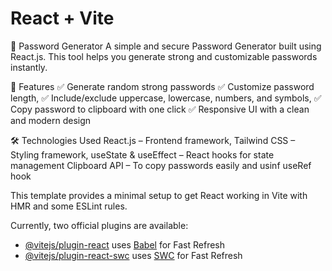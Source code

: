 # React + Vite

🔑 Password Generator
A simple and secure Password Generator built using React.js. This tool helps you generate strong and customizable passwords instantly.

🚀 Features
✅ Generate random strong passwords
✅ Customize password length,
✅ Include/exclude uppercase, lowercase, numbers, and symbols,
✅ Copy password to clipboard with one click
✅ Responsive UI with a clean and modern design

🛠️ Technologies Used
React.js – Frontend framework,
Tailwind CSS – Styling framework,
useState & useEffect – React hooks for state management
Clipboard API – To copy passwords easily and usinf useRef hook
















































This template provides a minimal setup to get React working in Vite with HMR and some ESLint rules.

Currently, two official plugins are available:

- [@vitejs/plugin-react](https://github.com/vitejs/vite-plugin-react/blob/main/packages/plugin-react/README.md) uses [Babel](https://babeljs.io/) for Fast Refresh
- [@vitejs/plugin-react-swc](https://github.com/vitejs/vite-plugin-react-swc) uses [SWC](https://swc.rs/) for Fast Refresh

